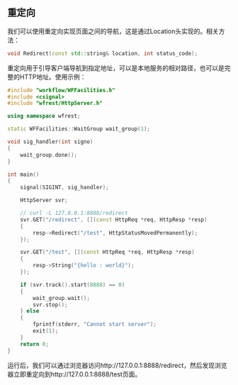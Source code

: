 ## 重定向

我们可以使用重定向实现页面之间的导航，这是通过Location头实现的。相关方法：

```cpp
void Redirect(const std::string& location, int status_code);
```

重定向用于引导客户端导航到指定地址，可以是本地服务的相对路径，也可以是完整的HTTP地址。使用示例：

```cpp
#include "workflow/WFFacilities.h"
#include <csignal>
#include "wfrest/HttpServer.h"

using namespace wfrest;

static WFFacilities::WaitGroup wait_group(1);

void sig_handler(int signo)
{
    wait_group.done();
}

int main()
{
    signal(SIGINT, sig_handler);

    HttpServer svr;

    // curl -L 127.0.0.1:8888/redirect
    svr.GET("/redirect", [](const HttpReq *req, HttpResp *resp)
    {
        resp->Redirect("/test", HttpStatusMovedPermanently);
    });

    svr.GET("/test", [](const HttpReq *req, HttpResp *resp)
    {
        resp->String("{hello : world}");
    });

    if (svr.track().start(8888) == 0)
    {
        wait_group.wait();
        svr.stop();
    } else
    {
        fprintf(stderr, "Cannot start server");
        exit(1);
    }
    return 0;
}
```

运行后，我们可以通过浏览器访问http://127.0.0.1:8888/redirect，然后发现浏览器立即重定向到http://127.0.0.1:8888/test页面。 